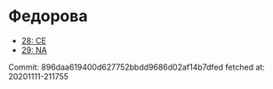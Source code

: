 # Федорова
- [28: CE](28.md)
- [29: NA](29.md)

Commit: 896daa619400d627752bbdd9686d02af14b7dfed
 fetched at: 20201111-211755
